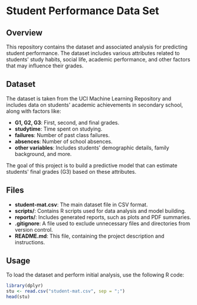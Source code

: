 # Student Performance Data Set

## Overview

This repository contains the dataset and associated analysis for predicting student performance. The dataset includes various attributes related to students' study habits, social life, academic performance, and other factors that may influence their grades.

## Dataset

The dataset is taken from the UCI Machine Learning Repository and includes data on students' academic achievements in secondary school, along with factors like:

- **G1, G2, G3**: First, second, and final grades.
- **studytime**: Time spent on studying.
- **failures**: Number of past class failures.
- **absences**: Number of school absences.
- **other variables**: Includes students' demographic details, family background, and more.

The goal of this project is to build a predictive model that can estimate students' final grades (G3) based on these attributes.

## Files

- **student-mat.csv**: The main dataset file in CSV format.
- **scripts/**: Contains R scripts used for data analysis and model building.
- **reports/**: Includes generated reports, such as plots and PDF summaries.
- **.gitignore**: A file used to exclude unnecessary files and directories from version control.
- **README.md**: This file, containing the project description and instructions.

## Usage

To load the dataset and perform initial analysis, use the following R code:

```r
library(dplyr)
stu <- read.csv("student-mat.csv", sep = ";")
head(stu)
```